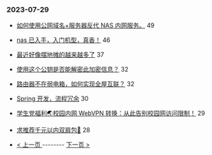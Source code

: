 ### 2023-07-29 
- [如何使用公网域名+服务器反代 NAS 内网服务。](https://www.v2ex.com/t/960677) 49
- [nas 已入手，入门机型，真香！](https://www.v2ex.com/t/960662) 46
- [最近好像摆地摊的越来越多了](https://www.v2ex.com/t/960727) 37
- [使用这个公钥是否能解密此加密信息？](https://www.v2ex.com/t/960808) 32
- [路由器不在弱电箱，如何实现全屋互联？](https://www.v2ex.com/t/960711) 32
- [Spring 开发，流程冗余](https://www.v2ex.com/t/960762) 30
- [学生党福利🌏校园内网 WebVPN 转换：从此告别校园网访问限制！](https://www.v2ex.com/t/960716) 29
- [求推荐千元以内双肩包🎒](https://www.v2ex.com/t/960658) 28 

- [ < 上一页 ](https://github.com/able8/v2ex-hot-record/blob/master/2023-07-28.md) -------- [ 下一页 > ](https://github.com/able8/v2ex-hot-record/blob/master/2023-07-30.md)